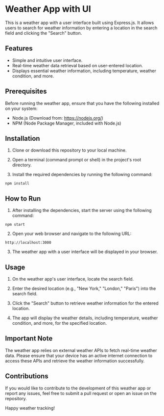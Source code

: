 # Weather App with UI

This is a weather app with a user interface built using Express.js. It allows users to search for weather information by entering a location in the search field and clicking the "Search" button.

## Features

- Simple and intuitive user interface.
- Real-time weather data retrieval based on user-entered location.
- Displays essential weather information, including temperature, weather condition, and more.

## Prerequisites

Before running the weather app, ensure that you have the following installed on your system:

- Node.js (Download from: https://nodejs.org/)
- NPM (Node Package Manager, included with Node.js)

## Installation

1. Clone or download this repository to your local machine.

2. Open a terminal (command prompt or shell) in the project's root directory.

3. Install the required dependencies by running the following command:

```
npm install
```

## How to Run

1. After installing the dependencies, start the server using the following command:

```
npm start
```

2. Open your web browser and navigate to the following URL:

```
http://localhost:3000
```

3. The weather app with a user interface will be displayed in your browser.

## Usage

1. On the weather app's user interface, locate the search field.

2. Enter the desired location (e.g., "New York," "London," "Paris") into the search field.

3. Click the "Search" button to retrieve weather information for the entered location.

4. The app will display the weather details, including temperature, weather condition, and more, for the specified location.

## Important Note

The weather app relies on external weather APIs to fetch real-time weather data. Please ensure that your device has an active internet connection to access these APIs and retrieve the weather information successfully.

## Contributions

If you would like to contribute to the development of this weather app or report any issues, feel free to submit a pull request or open an issue on the repository.

Happy weather tracking!